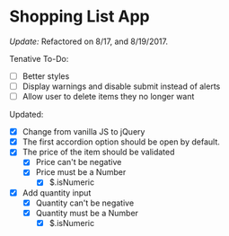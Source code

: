 # Shopping List App

*Update:* Refactored on 8/17, and 8/19/2017.

Tenative To-Do:

- [ ] Better styles
- [ ] Display warnings and disable submit instead of alerts
- [ ] Allow user to delete items they no longer want

Updated:

- [X] Change from vanilla JS to jQuery
- [X] The first accordion option should be open by default.
- [X] The price of the item should be validated
  - [X] Price can't be negative
  - [X] Price must be a Number
    - [X] $.isNumeric
- [X] Add quantity input
  - [X] Quantity can't be negative
  - [X] Quantity must be a Number
    - [X] $.isNumeric
